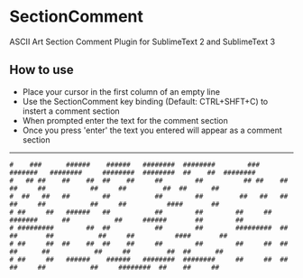 SectionComment
==============

ASCII Art Section Comment Plugin for SublimeText 2 and SublimeText 3

## How to use
* Place your cursor in the first column of an empty line
* Use the SectionComment key binding (Default: CTRL+SHFT+C) to instert a comment section
* When prompted enter the text for the comment section
* Once you press 'enter' the text you entered will appear as a comment section

---

    #    ###      ######    ######   ########  ########        ###     #######   ########     ########  ########  ##    ##  ########
    #   ## ##    ##    ##  ##    ##     ##        ##          ## ##    ##    ##     ##           ##     ##         ##  ##      ##
    #  ##   ##   ##        ##           ##        ##         ##   ##   ##    ##     ##           ##     ##          ####       ##
    # ##     ##   ######   ##           ##        ##        ##     ##  #######      ##           ##     ######       ##        ##
    # #########        ##  ##           ##        ##        #########  ##  ##       ##           ##     ##          ####       ##
    # ##     ##  ##    ##  ##    ##     ##        ##        ##     ##  ##   ##      ##           ##     ##         ##  ##      ##
    # ##     ##   ######    ######   ########  ########     ##     ##  ##    ##     ##           ##     ########  ##    ##     ##
